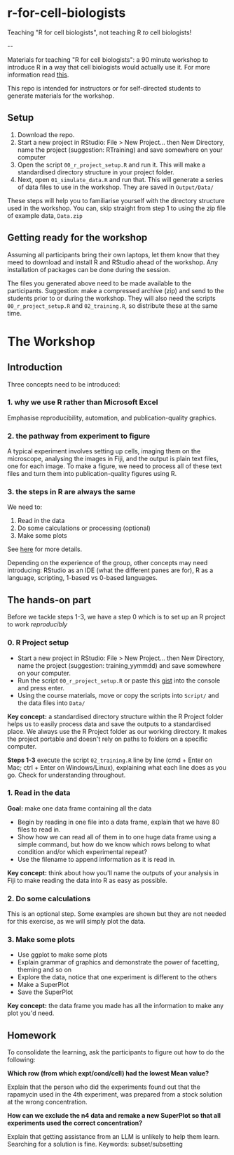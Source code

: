 # r-for-cell-biologists

Teaching "R for cell biologists", not teaching R _to_ cell biologists!

--

Materials for teaching "R for cell biologists": a 90 minute workshop to introduce R in a way that cell biologists would actually use it.
For more information read [this](https://quantixed.org/2025/01/20/get-better-r-for-cell-biologists/).

This repo is intended for instructors or for self-directed students to generate materials for the workshop.

## Setup

1. Download the repo.
2. Start a new project in RStudio: File > New Project... then New Directory, name the project (suggestion: RTraining) and save somewhere on your computer
3. Open the script `00_r_project_setup.R` and run it. This will make a standardised directory structure in your project folder.
4. Next, open `01_simulate_data.R` and run that. This will generate a series of data files to use in the workshop. They are saved in `Output/Data/`

These steps will help you to familiarise yourself with the directory structure used in the workshop.
You can, skip straight from step 1 to using the zip file of example data, `Data.zip`

## Getting ready for the workshop

Assuming all participants bring their own laptops, let them know that they meed to download and install R and RStudio ahead of the workshop.
Any installation of packages can be done during the session.

The files you generated above need to be made available to the participants.
Suggestion: make a compressed archive (zip) and send to the students prior to or during the workshop.
They will also need the scripts `00_r_project_setup.R` and `02_training.R`, so distribute these at the same time.

# The Workshop

## Introduction

Three concepts need to be introduced:

### 1. why we use R rather than Microsoft Excel

Emphasise reproducibility, automation, and publication-quality graphics.

### 2. the pathway from experiment to figure

A typical experiment involves setting up cells, imaging them on the microscope, analysing the images in Fiji, and the output is plain text files, one for each image.
To make a figure, we need to process all of these text files and turn them into publication-quality figures using R.

### 3. the steps in R are always the same

We need to:

1. Read in the data
2. Do some calculations or processing (optional)
3. Make some plots

See [here](https://quantixed.org/2025/01/20/get-better-r-for-cell-biologists/) for more details.

Depending on the experience of the group, other concepts may need introducing: RStudio as an IDE (what the different panes are for), R as a language, scripting, 1-based vs 0-based languages.

## The hands-on part

Before we tackle steps 1-3, we have a step 0 which is to set up an R project to work _reproducibly_

### 0. R Project setup

- Start a new project in RStudio: File > New Project... then New Directory, name the project (suggestion: training_yymmdd) and save somewhere on your computer.
- Run the script `00_r_project_setup.R` or paste this [gist](https://gist.github.com/quantixed/42625f988a7b5da25b7e333c4a660b97) into the console and press enter.
- Using the course materials, move or copy the scripts into `Script/` and the data files into `Data/`

**Key concept:** a standardised directory structure within the R Project folder helps us to easily process data and save the outputs to a standardised place.
We always use the R Project folder as our working directory.
It makes the project portable and doesn't rely on paths to folders on a specific computer.

**Steps 1-3** execute the script `02_training.R` line by line (cmd + Enter on Mac; ctrl + Enter on Windows/Linux), explaining what each line does as you go.
Check for understanding throughout.

### 1. Read in the data

**Goal:** make one data frame containing all the data

- Begin by reading in one file into a data frame, explain that we have 80 files to read in.
- Show how we can read all of them in to one huge data frame using a simple command, but how do we know which rows belong to what condition and/or which experimental repeat?
- Use the filename to append information as it is read in.

**Key concept:** think about how you'll name the outputs of your analysis in Fiji to make reading the data into R as easy as possible.

### 2. Do some calculations

This is an optional step.
Some examples are shown but they are not needed for this exercise, as we will simply plot the data.

### 3. Make some plots

- Use ggplot to make some plots
- Explain grammar of graphics and demonstrate the power of facetting, theming and so on
- Explore the data, notice that one experiment is different to the others
- Make a SuperPlot
- Save the SuperPlot

**Key concept:** the data frame you made has all the information to make any plot you'd need.

## Homework

To consolidate the learning, ask the participants to figure out how to do the following:

**Which row (from which expt/cond/cell) had the lowest Mean value?**

Explain that the person who did the experiments found out that the rapamycin used in the 4th experiment, was prepared from a stock solution at the wrong concentration.

**How can we exclude the n4 data and remake a new SuperPlot so that all experiments used the correct concentration?**

Explain that getting assistance from an LLM is unlikely to help them learn.
Searching for a solution is fine.
Keywords: subset/subsetting